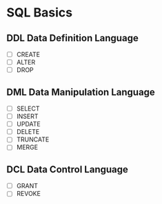 # SQL Basics

## DDL Data Definition Language

- [ ] CREATE
- [ ] ALTER
- [ ] DROP

## DML Data Manipulation Language

- [ ] SELECT
- [ ] INSERT
- [ ] UPDATE
- [ ] DELETE
- [ ] TRUNCATE
- [ ] MERGE

## DCL Data Control Language

- [ ] GRANT
- [ ] REVOKE
